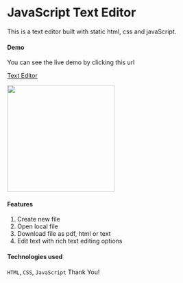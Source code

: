 # JavaScript Text Editor

This is a text editor built with static html, css and javaScript.

#### Demo

You can see the live demo by clicking this url

[Text Editor](https://ipritamjaiswal.github.io/text-editor)

<img src="shot.png" style="width:250px;" />

#### Features

1. Create new file
2. Open local file
3. Download file as pdf, html or text
4. Edit text with rich text editing options

#### Technologies used

`HTML`, `CSS`, `JavaScript`
Thank You!

